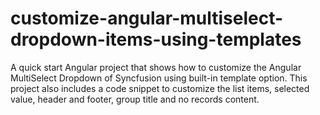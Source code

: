 # customize-angular-multiselect-dropdown-items-using-templates
A quick start Angular project that shows how to customize the Angular MultiSelect Dropdown of Syncfusion using built-in template option. This project also includes a code snippet to customize the list items, selected value, header and footer, group title and no records content.
